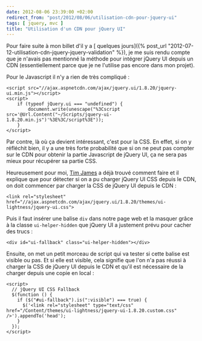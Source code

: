 ```yaml
---
date: 2012-08-06 23:39:00 +02:00
redirect_from: "post/2012/08/06/utilisation-cdn-pour-jquery-ui"
tags: [ jquery, mvc ]
title: "Utilisation d'un CDN pour jQuery UI"
---
```


Pour faire suite à mon billet d'il y a [
quelques jours]({% post_url "2012-07-12-utilisation-cdn-jquery-jquery-validation" %}), je me suis rendu compte que je n'avais pas mentionné la
méthode pour intégrer jQuery UI depuis un CDN (essentiellement parce que je ne
l'utilise pas encore dans mon projet).

Pour le Javascript il n'y a rien de très compliqué :

```
<script src="//ajax.aspnetcdn.com/ajax/jquery.ui/1.8.20/jquery-ui.min.js"></script>
<script>
    if (typeof jQuery.ui === "undefined") {
        document.write(unescape("%3Cscript src='@Url.Content("~/Scripts/jquery-ui-1.8.20.min.js")'%3E%3C/script%3E"));
    }
</script>
```

Par contre, là où ça devient intéressant, c'est pour la CSS. En effet, si on
y réfléchit bien, il y a une très forte probabilité que si on ne peut pas
compter sur le CDN pour obtenir la partie Javascript de jQuery UI, ça ne sera
pas mieux pour récupérer sa partie CSS.

Heureusement pour moi, [Tim James](http://timjames.me/jquery-and-jquery-ui-fallbacks)
a déjà trouvé comment faire et il explique que pour détecter si on a pu charger
jQuery UI CSS depuis le CDN, on doit commencer par charger la CSS de jQuery UI
depuis le CDN :

```
<link rel="stylesheet" href="//ajax.aspnetcdn.com/ajax/jquery.ui/1.8.20/themes/ui-lightness/jquery-ui.css">
```

Puis il faut insérer une balise `div` dans notre page web et la
masquer grâce à la classe `ui-helper-hidden` que jQuery UI a
justement prévu pour cacher des trucs :

```
<div id="ui-fallback" class="ui-helper-hidden"></div>
```

Ensuite, on met un petit morceau de script qui va tester si cette balise est
visible ou pas. Et si elle est visible, cela signifie que l'on n'a pas réussi à
charger la CSS de jQuery UI depuis le CDN et qu'il est nécessaire de la charger
depuis une copie en local :

```
<script>
  // jQuery UI CSS Fallback
  $(function () {
    if ($("#ui-fallback").is(":visible") === true) {
      $('<link rel="stylesheet" type="text/css" href="/Content/themes/ui-lightness/jquery-ui-1.8.20.custom.css" />').appendTo('head');
    }
  });
</script>
```
